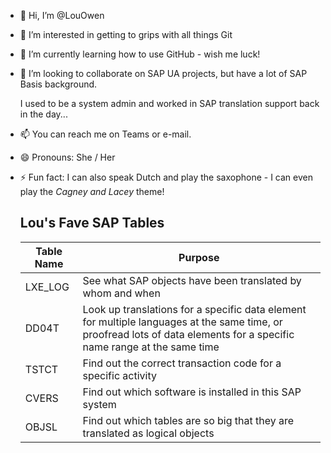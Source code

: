 - 👋 Hi, I’m @LouOwen
- 👀 I’m interested in getting to grips with all things Git
- 🌱 I’m currently learning how to use GitHub - wish me luck!
- 💞️ I’m looking to collaborate on SAP UA projects, but have a lot of SAP Basis background.
  
    I used to be a system admin and worked in SAP translation support back in the day...
- 📫 You can reach me on Teams or e-mail.
- 😄 Pronouns: She / Her
- ⚡ Fun fact: I can also speak Dutch and play the saxophone - I can even play the *Cagney and Lacey* theme!

  ## Lou's Fave SAP Tables ##

  Table Name | Purpose
  -----------| -------
  LXE_LOG    | See what SAP objects have been translated by whom and when
  DD04T      | Look up translations for a specific data element for multiple languages at the same time, or proofread lots of data elements for a specific name range at the same time
  TSTCT      | Find out the correct transaction code for a specific activity
  CVERS      | Find out which software is installed in this SAP system
  OBJSL      | Find out which tables are so big that they are translated as logical objects

<!---
LouOwen/LouOwen is a ✨ special ✨ repository because its `README.md` (this file) appears on your GitHub profile.
You can click the Preview link to take a look at your changes.
--->
